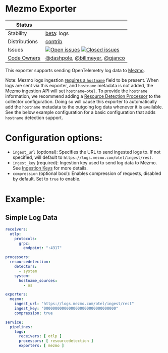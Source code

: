 # Mezmo Exporter

<!-- status autogenerated section -->
| Status        |           |
| ------------- |-----------|
| Stability     | [beta]: logs   |
| Distributions | [contrib] |
| Issues        | [![Open issues](https://img.shields.io/github/issues-search/open-telemetry/opentelemetry-collector-contrib?query=is%3Aissue%20is%3Aopen%20label%3Aexporter%2Fmezmo%20&label=open&color=orange&logo=opentelemetry)](https://github.com/open-telemetry/opentelemetry-collector-contrib/issues?q=is%3Aopen+is%3Aissue+label%3Aexporter%2Fmezmo) [![Closed issues](https://img.shields.io/github/issues-search/open-telemetry/opentelemetry-collector-contrib?query=is%3Aissue%20is%3Aclosed%20label%3Aexporter%2Fmezmo%20&label=closed&color=blue&logo=opentelemetry)](https://github.com/open-telemetry/opentelemetry-collector-contrib/issues?q=is%3Aclosed+is%3Aissue+label%3Aexporter%2Fmezmo) |
| [Code Owners](https://github.com/open-telemetry/opentelemetry-collector-contrib/blob/main/CONTRIBUTING.md#becoming-a-code-owner)    | [@dashpole](https://www.github.com/dashpole), [@billmeyer](https://www.github.com/billmeyer), [@gjanco](https://www.github.com/gjanco) |

[beta]: https://github.com/open-telemetry/opentelemetry-collector#beta
[contrib]: https://github.com/open-telemetry/opentelemetry-collector-releases/tree/main/distributions/otelcol-contrib
<!-- end autogenerated section -->

This exporter supports sending OpenTelemetry log data to
[Mezmo](https://mezmo.com).

Note: Mezmo logs ingestion [requires a `hostname`](https://docs.mezmo.com/docs/log-parsing#hostname)
field to be present. When logs are sent via this exporter, and `hostname`
metadata is not added, the Mezmo ingestion API will set `hostname=otel`. To
provide the `hostname` information, we recommend adding a
[Resource Detection Processor](https://github.com/open-telemetry/opentelemetry-collector-contrib/tree/main/processor/resourcedetectionprocessor)
to the collector configuration. Doing so will cause this exporter to
automatically add the `hostname` metadata to the outgoing log data whenever
it is available. See the below example configuration for a basic configuration
that adds `hostname` detection support.

# Configuration options:

- `ingest_url` (optional): Specifies the URL to send ingested logs to.  If not
specified, will default to `https://logs.mezmo.com/otel/ingest/rest`.
- `ingest_key` (required): Ingestion key used to send log data to Mezmo.  See
[Ingestion Keys](https://docs.mezmo.com/docs/ingestion-key) for more details.
- `compression` (optional bool): Enables compression of requests, disabled by default. Set to `true` to enable.

# Example:
## Simple Log Data

```yaml
receivers:
  otlp:
    protocols:
      grpc:
        endpoint: ":4317"

processors:
  resourcedetection:
    detectors:
      - system
    system:
      hostname_sources:
        - os

exporters:
  mezmo:
    ingest_url: "https://logs.mezmo.com/otel/ingest/rest"
    ingest_key: "00000000000000000000000000000000"
    compression: true

service:
  pipelines:
    logs:
      receivers: [ otlp ]
      processors: [ resourcedetection ]
      exporters: [ mezmo ]
```
